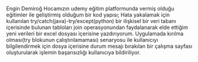 Engin Demiroğ Hocamızın udemy eğitim platformunda vermiş olduğu eğitimler ile geliştirmiş olduğum bir kod yapısı;
Hata yakalamak için kullanılan try/catch(java)-try/except(python)
bir ilişkisel bir veri tabanı içerisinde bulunan tabloları join operasyonundan
faydalanarak elde ettiğim yeni verileri bir excel dosyası içerisine yazdırıyorum.
Uygulamada kırılma olması(try blokunun çalıştırılamaması) senaryosu ile kullanıcıyı bilgilendirmek için dosya içerisine durum mesajı bırakılan bir çalışma sayfası oluşturularak işlemin başarısızlığı kullanıcıya bildiriliyor.
